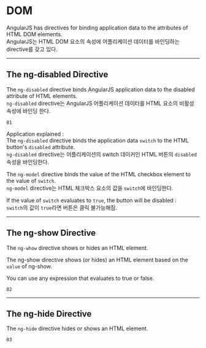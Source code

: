# DOM
AngularJS has directives for binding application data to the attributes of HTML DOM elements.  
AngularJS는 HTML DOM 요소의 속성에 어플리케이션 데이터를 바인딩하는 directive를 갖고 있다.  
  
---------------------
## The ng-disabled Directive
The `ng-disabled` directive binds AngularJS application data to the disabled attribute of HTML elements.  
`ng-disabled` directive는 AngularJS 어플리케이션 데이터를 HTML 요소의 비활성 속성에 바인딩 한다.  
  
```
01
```
Application explained :  
The `ng-disabled` directive binds the application data `switch` to the HTML button's `disabled` attribute.  
`ng-disabled` directive는 어플리케이션의 switch 데이커인 HTML 버튼의 `disabled` 속성을 바인딩한다.  
  
The `ng-model` directive binds the value of the HTML checkbox element to the value of `switch`.  
`ng-model` directive는 HTML 체크박스 요소의 값을 `switch`에 바인딩한다.  
  
If the value of `switch` evaluates to `true`, the button will be disabled :  
`switch`의 값이 `true`라면 버튼은 클릭 불가능해짐.  
  
---------------------
## The ng-show Directive
The `ng-whow` directive shows or hides an HTML element.  
  
The ng-show directive shows (or hides) an HTML element based on the `value` of ng-show.  
  
You can use any expression that evaluates to true or false.  
  
```
02
```
  
---------------------
## The ng-hide Directive
The `ng-hide` directive hides or shows an HTML element.  
  
```
03
```